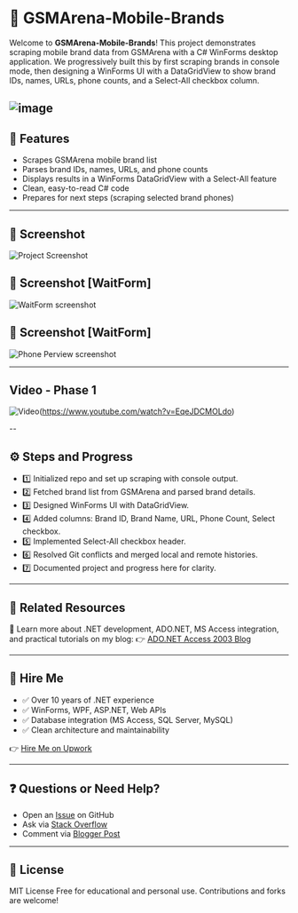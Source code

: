 # 📱 GSMArena-Mobile-Brands

Welcome to **GSMArena-Mobile-Brands**! This project demonstrates scraping mobile brand data from GSMArena with a C# WinForms desktop application. We progressively built this by first scraping brands in console mode, then designing a WinForms UI with a DataGridView to show brand IDs, names, URLs, phone counts, and a Select-All checkbox column.

![image](https://i.ibb.co/Z6frQLgH/web-data-scraping-service-GSMArena-csharp-vs2022.png)
---

## 🚀 Features

* Scrapes GSMArena mobile brand list
* Parses brand IDs, names, URLs, and phone counts
* Displays results in a WinForms DataGridView with a Select-All feature
* Clean, easy-to-read C# code
* Prepares for next steps (scraping selected brand phones)

---

## 📸 Screenshot

![Project Screenshot](https://i.ibb.co/gZj3MzgD/GSMArena-Scraper-Win-Forms-Project.png)

## 📸 Screenshot [WaitForm]

![WaitForm screenshot](https://i.ibb.co/3yJg9h65/GSMArena-Win-Form-Csharp-scraper.png)

## 📸 Screenshot [WaitForm]

![Phone Perview screenshot](https://i.ibb.co/3m1QXqSq/GSMArena-scraper-waitform.png)

---

## Video - Phase 1
![Video](https://i.ibb.co/3m1QXqSq/GSMArena-scraper-waitform.png)(https://www.youtube.com/watch?v=EqeJDCMOLdo)

--

## ⚙️ Steps and Progress

* 1️⃣ Initialized repo and set up scraping with console output.
* 2️⃣ Fetched brand list from GSMArena and parsed brand details.
* 3️⃣ Designed WinForms UI with DataGridView.
* 4️⃣ Added columns: Brand ID, Brand Name, URL, Phone Count, Select checkbox.
* 5️⃣ Implemented Select-All checkbox header.
* 6️⃣ Resolved Git conflicts and merged local and remote histories.
* 7️⃣ Documented project and progress here for clarity.

---

## 📰 Related Resources

📌 Learn more about .NET development, ADO.NET, MS Access integration, and practical tutorials on my blog:
👉 [ADO.NET Access 2003 Blog](https://adonetaccess2003.blogspot.com/2025/07/gsmarena-scraper-csharp-winforms-net.html)

---

## 💼 Hire Me

* ✅ Over 10 years of .NET experience
* ✅ WinForms, WPF, ASP.NET, Web APIs
* ✅ Database integration (MS Access, SQL Server, MySQL)
* ✅ Clean architecture and maintainability

👉 [Hire Me on Upwork](https://www.upwork.com/freelancers/~012da5549a3c293425)

---

## ❓ Questions or Need Help?

* Open an [Issue](https://github.com/facebookegypt/GSMArena-Mobile-Brands/issues) on GitHub
* Ask via [Stack Overflow](https://stackoverflow.com/users/12179259/evry1falls)
* Comment via [Blogger Post](https://adonetaccess2003.blogspot.com/2025/07/gsmarena-scraper-csharp-winforms-net.html)

---

## 📜 License
MIT License
Free for educational and personal use. Contributions and forks are welcome!
